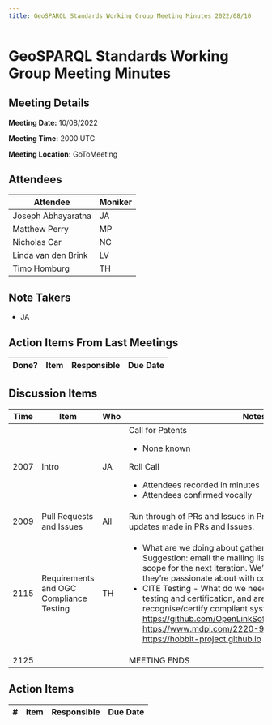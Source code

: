 ```yaml
---
title: GeoSPARQL Standards Working Group Meeting Minutes 2022/08/10
---
```

# GeoSPARQL Standards Working Group Meeting Minutes
## Meeting Details
**Meeting Date:** 10/08/2022

**Meeting Time:** 2000 UTC

**Meeting Location:** GoToMeeting  

## Attendees

| Attendee | Moniker |
| ---- | ---- |
| Joseph Abhayaratna | JA |
| Matthew Perry | MP |
| Nicholas Car | NC |
| Linda van den Brink | LV |
| Timo Homburg | TH |

## Note Takers
- JA

## Action Items From Last Meetings

| Done? | Item | Responsible | Due Date |
| ---- | ---- | ---- | --- |


## Discussion Items

| Time | Item | Who | Notes |
| ---- | ---- | ---- | ---- |
| 2007 | Intro | JA | Call for Patents<ul><li>None known</li></ul>Roll Call<ul><li>Attendees recorded in minutes</li><li>Attendees confirmed vocally</li></ul> |
| 2009 | Pull Requests and Issues | All | Run through of PRs and Issues in Project. All comments and updates made in PRs and Issues. |
| 2115 | Requirements and OGC Compliance Testing | TH | <ul><li>What are we doing about gathering requirements for 1.2/2.0. Suggestion: email the mailing list to tell them we’re proposing scope for the next iteration. We’d ask them to update issues they’re passionate about with comments (e.g., +1).</li><li>CITE Testing - What do we need to do to enable compliance testing and certification, and are OGC going to recognise/certify compliant systems. <br/>https://github.com/OpenLinkSoftware/GeoSPARQLBenchmark<br/>https://www.mdpi.com/2220-9964/10/7/487<br/>https://hobbit-project.github.io</li></ul> |
| 2125 | | | MEETING ENDS |

## Action Items

| \# | Item | Responsible | Due Date |
| ---- | ---- | ---- | ---- |
